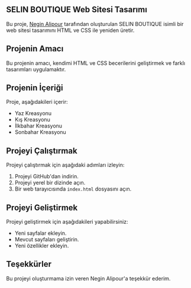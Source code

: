## SELIN BOUTIQUE Web Sitesi Tasarımı

Bu proje, [Negin Alipour](https://www.behance.net/neginapr) tarafından oluşturulan SELIN BOUTIQUE isimli bir web sitesi tasarımını HTML ve CSS ile yeniden üretir.

## Projenin Amacı

Bu projenin amacı, kendimi HTML ve CSS becerilerini geliştirmek ve farklı tasarımları uygulamaktır.

## Projenin İçeriği

Proje, aşağıdakileri içerir:

*   Yaz Kreasyonu
*   Kış Kreasyonu
*   İlkbahar Kreasyonu
*   Sonbahar Kreasyonu

## Projeyi Çalıştırmak

Projeyi çalıştırmak için aşağıdaki adımları izleyin:

1.  Projeyi GitHub'dan indirin.
2.  Projeyi yerel bir dizinde açın.
3.  Bir web tarayıcısında `index.html` dosyasını açın.

## Projeyi Geliştirmek

Projeyi geliştirmek için aşağıdakileri yapabilirsiniz:

*   Yeni sayfalar ekleyin.
*   Mevcut sayfaları geliştirin.
*   Yeni özellikler ekleyin.

## Teşekkürler

Bu projeyi oluşturmama izin veren Negin Alipour'a teşekkür ederim.
